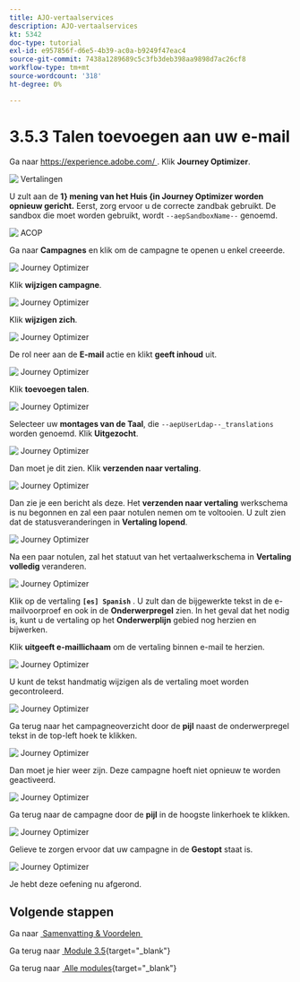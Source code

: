 ```yaml
---
title: AJO-vertaalservices
description: AJO-vertaalservices
kt: 5342
doc-type: tutorial
exl-id: e957856f-d6e5-4b39-ac0a-b9249f47eac4
source-git-commit: 7438a1289689c5c3fb3deb398aa9898d7ac26cf8
workflow-type: tm+mt
source-wordcount: '318'
ht-degree: 0%

---
```


# 3.5.3 Talen toevoegen aan uw e-mail

Ga naar [&#x200B; https://experience.adobe.com/ &#x200B;](https://experience.adobe.com/). Klik **Journey Optimizer**.

![&#x200B; Vertalingen &#x200B;](./images/ajolp1.png)

U zult aan de **1&rbrace; mening van het Huis &lbrace;in Journey Optimizer worden opnieuw gericht.** Eerst, zorg ervoor u de correcte zandbak gebruikt. De sandbox die moet worden gebruikt, wordt `--aepSandboxName--` genoemd.

![&#x200B; ACOP &#x200B;](./images/ajolp2.png)

Ga naar **Campagnes** en klik om de campagne te openen u enkel creeerde.

![&#x200B; Journey Optimizer &#x200B;](./images/camploc1.png)

Klik **wijzigen campagne**.

![&#x200B; Journey Optimizer &#x200B;](./images/camploc2.png)

Klik **wijzigen zich**.

![&#x200B; Journey Optimizer &#x200B;](./images/camploc3.png)

De rol neer aan de **E-mail** actie en klikt **geeft inhoud** uit.

![&#x200B; Journey Optimizer &#x200B;](./images/camploc4.png)

Klik **toevoegen talen**.

![&#x200B; Journey Optimizer &#x200B;](./images/camploc5.png)

Selecteer uw **montages van de Taal**, die `--aepUserLdap--_translations` worden genoemd. Klik **Uitgezocht**.

![&#x200B; Journey Optimizer &#x200B;](./images/camplocs1.png)

Dan moet je dit zien. Klik **verzenden naar vertaling**.

![&#x200B; Journey Optimizer &#x200B;](./images/camplocs2.png)

Dan zie je een bericht als deze. Het **verzenden naar vertaling** werkschema is nu begonnen en zal een paar notulen nemen om te voltooien.
U zult zien dat de statusveranderingen in **Vertaling lopend**.

![&#x200B; Journey Optimizer &#x200B;](./images/camplocs3.png)

Na een paar notulen, zal het statuut van het vertaalwerkschema in **Vertaling volledig** veranderen.

![&#x200B; Journey Optimizer &#x200B;](./images/camplocs4.png)

Klik op de vertaling **`[es] Spanish`** . U zult dan de bijgewerkte tekst in de e-mailvoorproef en ook in de **Onderwerpregel** zien.
In het geval dat het nodig is, kunt u de vertaling op het **Onderwerplijn** gebied nog herzien en bijwerken.

Klik **uitgeeft e-maillichaam** om de vertaling binnen e-mail te herzien.

![&#x200B; Journey Optimizer &#x200B;](./images/camplocs5.png)

U kunt de tekst handmatig wijzigen als de vertaling moet worden gecontroleerd.

![&#x200B; Journey Optimizer &#x200B;](./images/camplocs6.png)

Ga terug naar het campagneoverzicht door de **pijl** naast de onderwerpregel tekst in de top-left hoek te klikken.

![&#x200B; Journey Optimizer &#x200B;](./images/camplocs7.png)

Dan moet je hier weer zijn. Deze campagne hoeft niet opnieuw te worden geactiveerd.

![&#x200B; Journey Optimizer &#x200B;](./images/camplocs8.png)

Ga terug naar de campagne door de **pijl** in de hoogste linkerhoek te klikken.

![&#x200B; Journey Optimizer &#x200B;](./images/camplocs9.png)

Gelieve te zorgen ervoor dat uw campagne in de **Gestopt** staat is.

![&#x200B; Journey Optimizer &#x200B;](./images/camplocs10.png)

Je hebt deze oefening nu afgerond.

## Volgende stappen

Ga naar [&#x200B; Samenvatting &amp; Voordelen &#x200B;](./summary.md)

Ga terug naar [&#x200B; Module 3.5 &#x200B;](./ajotranslationsvcs.md){target="_blank"}

Ga terug naar [&#x200B; Alle modules &#x200B;](./../../../overview.md){target="_blank"}
